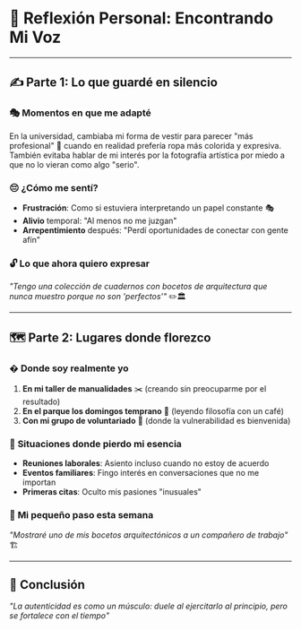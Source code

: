 # 🌟 **Reflexión Personal: Encontrando Mi Voz**

---

## ✍️ **Parte 1: Lo que guardé en silencio**

### 🎭 **Momentos en que me adapté**
En la universidad, cambiaba mi forma de vestir para parecer "más profesional" 👔 cuando en realidad prefería ropa más colorida y expresiva. También evitaba hablar de mi interés por la fotografía artística por miedo a que no lo vieran como algo "serio".

### 😔 **¿Cómo me sentí?**
- **Frustración**: Como si estuviera interpretando un papel constante 🎭
- **Alivio** temporal: "Al menos no me juzgan" 
- **Arrepentimiento** después: "Perdí oportunidades de conectar con gente afín"

### 🔓 **Lo que ahora quiero expresar**
*"Tengo una colección de cuadernos con bocetos de arquitectura que nunca muestro porque no son 'perfectos'"* ✏️🏛️  

---

## 🗺️ **Parte 2: Lugares donde florezco**

### �️ **Donde soy realmente yo**
1. **En mi taller de manualidades** ✂️ (creando sin preocuparme por el resultado)
2. **En el parque los domingos temprano** 🌅 (leyendo filosofía con un café)
3. **Con mi grupo de voluntariado** 🤝 (donde la vulnerabilidad es bienvenida)

### 💭 **Situaciones donde pierdo mi esencia**
- **Reuniones laborales**: Asiento incluso cuando no estoy de acuerdo
- **Eventos familiares**: Fingo interés en conversaciones que no me importan
- **Primeras citas**: Oculto mis pasiones "inusuales"

### 🌱 **Mi pequeño paso esta semana**
*"Mostraré uno de mis bocetos arquitectónicos a un compañero de trabajo"* 🏗️  

---

## 💫 **Conclusión**
*"La autenticidad es como un músculo: duele al ejercitarlo al principio, pero se fortalece con el tiempo"*  
